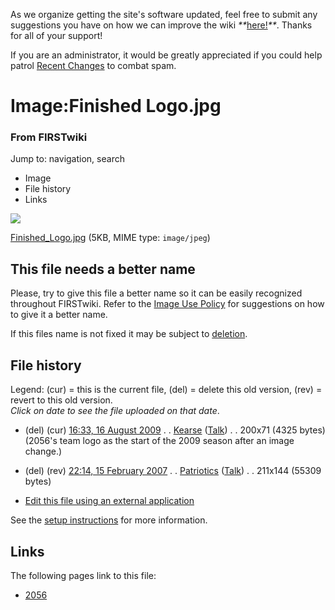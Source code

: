 As we organize getting the site's software updated, feel free to submit any
suggestions you have on how we can improve the wiki
_**_[here!](/index.php/User:Hallry/Suggestions "User:Hallry/Suggestions"
)_**_. Thanks for all of your support!

If you are an administrator, it would be greatly appreciated if you could help
patrol [Recent Changes](/index.php/Special:Recentchanges
"Special:Recentchanges" ) to combat spam.

# Image:Finished Logo.jpg

### From FIRSTwiki

Jump to: navigation, search

  * Image
  * File history
  * Links

![](/media/d/dd/Finished_Logo.jpg)

[Finished_Logo.jpg](/media/d/dd/Finished_Logo.jpg "Finished Logo.jpg" ) (5KB,
MIME type: `image/jpeg`)

This file needs a better name  
---  
Please, try to give this file a better name so it can be easily recognized
throughout FIRSTwiki. Refer to the [Image Use
Policy](/index.php/FIRSTwiki:Image_use_policy "FIRSTwiki:Image use policy" )
for suggestions on how to give it a better name.

If this files name is not fixed it may be subject to
[deletion](/index.php/Category:Candidates_for_speedy_deletion
"Category:Candidates for speedy deletion" ).  
  
## File history

Legend: (cur) = this is the current file, (del) = delete this old version,
(rev) = revert to this old version.  
_Click on date to see the file uploaded on that date_.

  * (del) (cur) [16:33, 16 August 2009](/media/d/dd/Finished_Logo.jpg "/media/d/dd/Finished Logo.jpg" ) . . [Kearse](/index.php?title=User:Kearse&action=edit "User:Kearse" ) ([Talk](/index.php?title=User_talk:Kearse&action=edit "User talk:Kearse" )) . . 200x71 (4325 bytes) (2056's team logo as the start of the 2009 season after an image change.)
  * (del) (rev) [22:14, 15 February 2007](/media/archive/d/dd/20090816163349%21Finished_Logo.jpg "/media/archive/d/dd/20090816163349!Finished Logo.jpg" ) . . [Patriotics](/index.php?title=User:Patriotics&action=edit "User:Patriotics" ) ([Talk](/index.php?title=User_talk:Patriotics&action=edit "User talk:Patriotics" )) . . 211x144 (55309 bytes)
  

  * [Edit this file using an external application](/index.php?title=Image:Finished_Logo.jpg&action=edit&externaledit=true&mode=file "Image:Finished Logo.jpg" )

See the [setup
instructions](http://meta.wikimedia.org/wiki/Help:External_editors
"http://meta.wikimedia.org/wiki/Help:External_editors" ) for more information.

## Links

The following pages link to this file:

  * [2056](/index.php/2056 "2056" )

